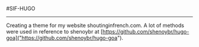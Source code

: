 #SIF-HUGO
___

Creating a theme for my website shoutinginfrench.com.  A lot of methods were used in reference to shenoybr at [https://github.com/shenoybr/hugo-goa]("https://github.com/shenoybr/hugo-goa").
